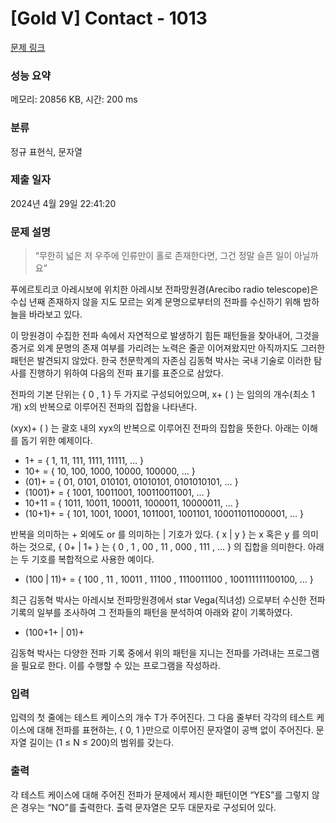 # [Gold V] Contact - 1013 

[문제 링크](https://www.acmicpc.net/problem/1013) 

### 성능 요약

메모리: 20856 KB, 시간: 200 ms

### 분류

정규 표현식, 문자열

### 제출 일자

2024년 4월 29일 22:41:20

### 문제 설명

<blockquote>“무한히 넓은 저 우주에 인류만이 홀로 존재한다면, 그건 정말 슬픈 일이 아닐까요”</blockquote>

<p>푸에르토리코 아레시보에 위치한 아레시보 전파망원경(Arecibo radio telescope)은 수십 년째 존재하지 않을 지도 모르는 외계 문명으로부터의 전파를 수신하기 위해 밤하늘을 바라보고 있다.</p>

<p>이 망원경이 수집한 전파 속에서 자연적으로 발생하기 힘든 패턴들을 찾아내어, 그것을 증거로 외계 문명의 존재 여부를 가리려는 노력은 줄곧 이어져왔지만 아직까지도 그러한 패턴은 발견되지 않았다. 한국 천문학계의 자존심 김동혁 박사는 국내 기술로 이러한 탐사를 진행하기 위하여 다음의 전파 표기를 표준으로 삼았다.</p>

<p>전파의 기본 단위는 { 0 , 1 } 두 가지로 구성되어있으며, x+ (  ) 는 임의의 개수(최소 1개) x의 반복으로 이루어진 전파의 집합을 나타낸다.</p>

<p>(xyx)+ (  ) 는 괄호 내의 xyx의 반복으로 이루어진 전파의 집합을 뜻한다. 아래는 이해를 돕기 위한 예제이다.</p>

<ul>
	<li>1+ = { 1, 11, 111, 1111, 11111, … }</li>
	<li>10+ = { 10, 100, 1000, 10000, 100000, … }</li>
	<li>(01)+ = { 01, 0101, 010101, 01010101, 0101010101, … }</li>
	<li>(1001)+ = { 1001, 10011001, 100110011001, … }</li>
	<li>10+11 = { 1011, 10011, 100011, 1000011, 10000011, … }</li>
	<li>(10+1)+ = { 101, 1001, 10001, 1011001, 1001101, 100011011000001, … }</li>
</ul>

<p>반복을 의미하는 + 외에도 or 를 의미하는 | 기호가 있다. { x | y } 는 x 혹은 y 를 의미하는 것으로, { 0+ | 1+ } 는 { 0 , 1 , 00 , 11 , 000 , 111 , … } 의 집합을 의미한다. 아래는 두 기호를 복합적으로 사용한 예이다.</p>

<ul>
	<li>(100 | 11)+ = { 100 , 11 , 10011 , 11100 , 1110011100 , 100111111100100, … }</li>
</ul>

<p>최근 김동혁 박사는 아레시보 전파망원경에서 star Vega(직녀성) 으로부터 수신한 전파 기록의 일부를 조사하여 그 전파들의 패턴을 분석하여 아래와 같이 기록하였다.</p>

<ul>
	<li>(100+1+ | 01)+</li>
</ul>

<p>김동혁 박사는 다양한 전파 기록 중에서 위의 패턴을 지니는 전파를 가려내는 프로그램을 필요로 한다. 이를 수행할 수 있는 프로그램을 작성하라.</p>

### 입력 

 <p>입력의 첫 줄에는 테스트 케이스의 개수 T가 주어진다. 그 다음 줄부터 각각의 테스트 케이스에 대해 전파를 표현하는, { 0, 1 }만으로 이루어진 문자열이 공백 없이 주어진다. 문자열 길이는 (1 ≤ N ≤ 200)의 범위를 갖는다.</p>

### 출력 

 <p>각 테스트 케이스에 대해 주어진 전파가 문제에서 제시한 패턴이면 “YES”를 그렇지 않은 경우는 “NO”를 출력한다. 출력 문자열은 모두 대문자로 구성되어 있다.</p>

